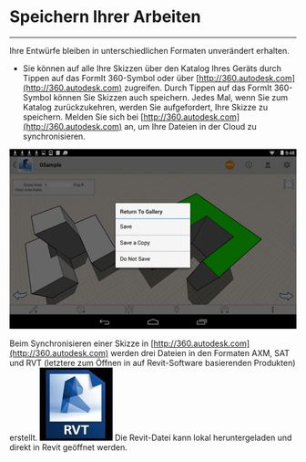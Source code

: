 

# Speichern Ihrer Arbeiten

---

Ihre Entwürfe bleiben in unterschiedlichen Formaten unverändert erhalten.

* Sie können auf alle Ihre Skizzen über den Katalog Ihres Geräts durch Tippen auf das FormIt 360-Symbol oder über [http://360.autodesk.com](http://360.autodesk.com) zugreifen. Durch Tippen auf das FormIt 360-Symbol können Sie Skizzen auch speichern. Jedes Mal, wenn Sie zum Katalog zurückzukehren, werden Sie aufgefordert, Ihre Skizze zu speichern. Melden Sie sich bei [http://360.autodesk.com](http://360.autodesk.com) an, um Ihre Dateien in der Cloud zu synchronisieren.

![](Images/GUID-87DA3B6E-82C2-4609-9603-5D8B4C5E1C7C-low.png)

Beim Synchronisieren einer Skizze in [http://360.autodesk.com](http://360.autodesk.com) werden drei Dateien in den Formaten AXM, SAT und RVT (letztere zum Öffnen in auf Revit-Software basierenden Produkten) erstellt. ![](Images/GUID-77322109-D293-4D4B-8291-3E3014A9FFE6-low.jpg) Die Revit-Datei kann lokal heruntergeladen und direkt in Revit geöffnet werden.

